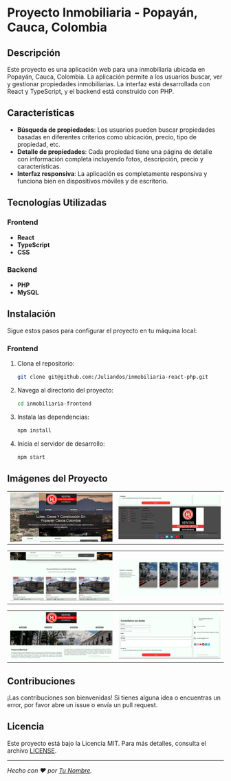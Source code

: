 # Proyecto Inmobiliaria - Popayán, Cauca, Colombia

## Descripción

Este proyecto es una aplicación web para una inmobiliaria ubicada en Popayán, Cauca, Colombia. La aplicación permite a los usuarios buscar, ver y gestionar propiedades inmobiliarias. La interfaz está desarrollada con React y TypeScript, y el backend está construido con PHP.

## Características

- **Búsqueda de propiedades**: Los usuarios pueden buscar propiedades basadas en diferentes criterios como ubicación, precio, tipo de propiedad, etc.
- **Detalle de propiedades**: Cada propiedad tiene una página de detalle con información completa incluyendo fotos, descripción, precio y características.
- **Interfaz responsiva**: La aplicación es completamente responsiva y funciona bien en dispositivos móviles y de escritorio.

## Tecnologías Utilizadas

### Frontend

- **React**
- **TypeScript**
- **CSS**

### Backend

- **PHP**
- **MySQL**

## Instalación

Sigue estos pasos para configurar el proyecto en tu máquina local:

### Frontend

1. Clona el repositorio:
    ```sh
    git clone git@github.com:/Juliandos/inmobiliaria-react-php.git
    ```

2. Navega al directorio del proyecto:
    ```sh
    cd inmobiliaria-frontend
    ```

3. Instala las dependencias:
    ```sh
    npm install
    ```

4. Inicia el servidor de desarrollo:
    ```sh
    npm start
    ```
## Imágenes del Proyecto

|                                  |                                 |
|----------------------------------|---------------------------------|
| ![Imagen 1](https://github.com/Juliandos/inmobiliaria-react-php/blob/main/Imagenes/2024-07-05_120026.jpg)|![Imagen 6](https://github.com/Juliandos/inmobiliaria-react-php/blob/main/Imagenes/2024-07-05_121244.jpg)

|                                  |                                 |
|----------------------------------|---------------------------------|
| ![Imagen 2](https://github.com/Juliandos/inmobiliaria-react-php/blob/main/Imagenes/2024-07-05_120230.jpg) | ![Imagen 2](https://github.com/Juliandos/inmobiliaria-react-php/blob/main/Imagenes/2024-07-05_120246.jpg) |

|                                  |                                 |
|----------------------------------|---------------------------------|
| ![Imagen 3](https://github.com/Juliandos/inmobiliaria-react-php/blob/main/Imagenes/2024-07-05_120320.jpg)| ![Imagen 5](https://github.com/Juliandos/inmobiliaria-react-php/blob/main/Imagenes/2024-07-05_120339.jpg)|


## Contribuciones

¡Las contribuciones son bienvenidas! Si tienes alguna idea o encuentras un error, por favor abre un issue o envía un pull request.

## Licencia

Este proyecto está bajo la Licencia MIT. Para más detalles, consulta el archivo [LICENSE](LICENSE).

---

*Hecho con :heart: por [Tu Nombre](https://github.com/TuUsuario).*
